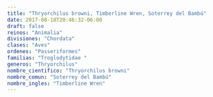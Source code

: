 ```yaml
---
title: "Thryorchilus browni, Timberline Wren, Soterrey del Bambú"
date: 2017-08-18T20:46:32-06:00
draft: false
reinos: "Animalia"
divisiones: "Chordata"
clases: "Aves"
ordenes: "Passeriformes"
familias: "Troglodytidae "
generos: "Thryorchilus"
nombre_cientifico: "Thryorchilus browni"
nombre_comun: "Soterrey del Bambú"
nombre_ingles: "Timberline Wren"
---
```

